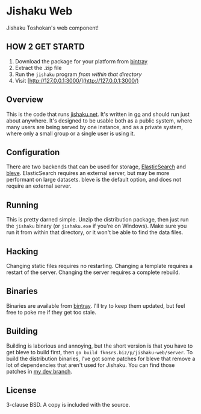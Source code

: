 Jishaku Web
===========

Jishaku Toshokan's web component!

HOW 2 GET STARTD
----------------

1. Download the package for your platform from [bintray](https://bintray.com/deoxxa/jishaku-web/jishaku-web/_latestVersion)
2. Extract the .zip file
3. Run the `jishaku` program *from within that directory*
4. Visit [http://127.0.0.1:3000/](http://127.0.0.1:3000/)

Overview
--------

This is the code that runs [jishaku.net](http://www.jishaku.net/). It's written
in [go](http://golang.org/) and should run just about anywhere. It's designed to
be usable both as a public system, where many users are being served by one
instance, and as a private system, where only a small group or a single user is
using it.

Configuration
-------------

There are two backends that can be used for storage, [ElasticSearch](http://www.elasticsearch.org/)
and [bleve](www.blevesearch.com). ElasticSearch requires an external server, but
may be more performant on large datasets. bleve is the default option, and does
not require an external server.

Running
-------

This is pretty darned simple. Unzip the distribution package, then just run the
`jishaku` binary (or `jishaku.exe` if you're on Windows). Make sure you run it
from within that directory, or it won't be able to find the data files.

Hacking
-------

Changing static files requires no restarting. Changing a template requires a
restart of the server. Changing the server requires a complete rebuild.

Binaries
--------

Binaries are available from [bintray](https://bintray.com/deoxxa/jishaku-web/jishaku-web/_latestVersion).
I'll try to keep them updated, but feel free to poke me if they get too stale.

Building
--------

Building is laborious and annoying, but the short version is that you have to
get bleve to build first, then `go build fknsrs.biz/p/jishaku-web/server`. To
build the distribution binaries, I've got some patches for bleve that remove a
lot of dependencies that aren't used for Jishaku. You can find those patches in
[my dev branch](https://github.com/deoxxa/bleve/tree/dev).

License
-------

3-clause BSD. A copy is included with the source.
